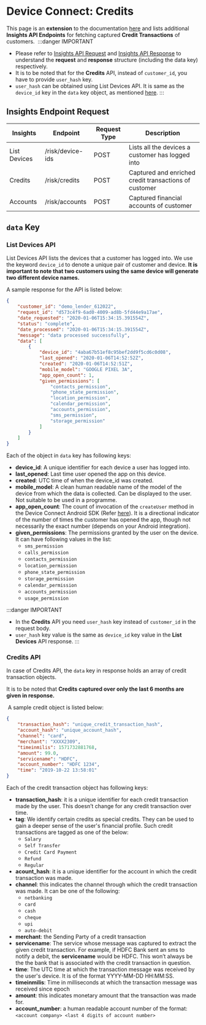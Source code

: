 # Device Connect: Credits

This page is an **extension** to the documentation [here](/device-connect/rest-api) and lists additional **Insights API Endpoints** for fetching captured **Credit Transactions**  of customers.
​
:::danger IMPORTANT
- Please refer to [Insights API Request](/device-connect/rest-api#insights-api-request) and [Insights API Response](/device-connect/rest-api#insights-api-response) to understand the **request** and **response** structure (including the data key) respectively.
 - It is to be noted that for the **Credits** API, instead of `customer_id`, you have to provide `user_hash` key.
 - `user_hash` can be obtained using List Devices API. It is same as the `device_id` key in the `data` key object, as mentioned [here](/device-connect/credits#list-devices-api).
:::


## Insights Endpoint Request
| Insights | Endpoint | Request Type | Description | 
| - | - | - | - |
| List Devices | /risk/device-ids | POST | Lists all the devices a customer has logged into |
| Credits | /risk/credits | POST | Captured and enriched credit transactions of customer |
| Accounts | /risk/accounts | POST | Captured financial accounts of customer |


## `data` Key

### List Devices API
List Devices API lists the devices that a customer has logged into. We use the keyword `device_id` to denote a unique pair of customer and device. **It is important to note that two customers using the same device will generate two different device names.**

A sample response for the API is listed below:
```json
{
    "customer_id": "demo_lender_612022",
    "request_id": "d573c4f9-6ad0-4009-ad8b-5fd44e9a17ae",
    "date_requested": "2020-01-06T15:34:15.391554Z",
    "status": "complete",
    "date_processed": "2020-01-06T15:34:15.391554Z",
    "message": "data processed successfully",
    "data": [
        {
            "device_id": "4aba67b51ef8c95bef2dd9f5cd6c0d08",
            "last_opened": "2020-01-06T14:52:52Z",
            "created": "2020-01-06T14:52:51Z",
            "mobile_model": "GOOGLE PIXEL 3A",
            "app_open_count": 1,
            "given_permissions": [
                "contacts_permission",
                "phone_state_permission",
                "location_permission",
                "calendar_permission",
                "accounts_permission",
                "sms_permission",
                "storage_permission"
            ]
        }
    ]
}
```

Each of the object in `data` key has following keys:
- **device_id**: A unique identifier for each device a user has logged into.
- **last_opened**: Last time user opened the app on this device.
- **created**: UTC time of when the device_id was created.
- **mobile_model**: A clean human readable name of the model of the device from which the data is collected. Can be displayed to the user. Not suitable to be used in a programme.
- **app_open_count**: The count of invocation of the `createUser` method in the Device Connect Android SDK (Refer [here](/device-connect/android#create-user-method)). It is a directional indicator of the number of times the customer has opened the app, though not necessarily the exact number (depends on your Android integration).
- **given_permissions**: The permissions granted by the user on the device. It can have following values in the list:
    - `sms_permission`
    - `calls_permission`
    - `contacts_permission`
    - `location_permission`
    - `phone_state_permission`
    - `storage_permission`
    - `calendar_permission`
    - `accounts_permission`
    - `usage_permission`

:::danger IMPORTANT
- In the **Credits** API you need `user_hash` key instead of `customer_id` in the request body.
- `user_hash` key value is the same as `device_id` key value in the **List Devices** API response.
:::

### Credits API
In case of Credits API, the `data` key in response holds an array of credit transaction objects.
​

It is to be noted that **Credits captured over only the last 6 months are given in
response.**

​
A sample credit object is listed below:

```json
{
    "transaction_hash": "unique_credit_transaction_hash",
    "account_hash": "unique_account_hash",
    "channel": "card",
    "merchant": "XXXX2309",
    "timeinmilis": 1571732881768,
    "amount": 99.0,
    "servicename": "HDFC",
    "account_number": "HDFC 1234",
    "time": "2019-10-22 13:58:01"
}
```

Each of the credit transaction object has following keys:
- **transaction_hash**: it is a unique identifier for each credit transaction made by the user. This
doesn’t change for any credit transaction over time.
- **tag**: We identify certain credits as special credits. They can be used to gain a
deeper sense of the user's financial profile. Such credit transactions are tagged as one of the
below:
    - `Salary`
    - `Self Transfer`
    - `Credit Card Payment`
    - `Refund`
    - `Regular`
- **acount_hash**: it is a unique identifier for the account in which the credit transaction was made.
- **channel**: this indicates the channel through which the credit transaction was made. It can be one of the following:
    - `netbanking`
    - `card`
    - `cash`
    - `cheque`
    - `upi`
    - `auto-debit`
- **merchant**: the Sending Party of a credit transaction
- **servicename**: The service whose message was captured to extract the given credit transaction. For example, if HDFC Bank sent an sms to notify a debit, the **servicename** would be HDFC. This
won’t always be the the bank that is associated with the credit transaction in question.
- **time**: The UTC time at which the transaction message was received by the user's device. It is of the format YYYY-MM-DD HH:MM:SS.
- **timeinmilis**: Time in milliseconds at which the transaction message was received since
epoch
- **amount**: this indicates monetary amount that the transaction was made for.
- **account_number**: a human readable account number of the format: `<account company> <last 4 digits of account number>`

